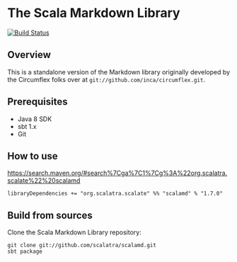# The Scala Markdown Library

[![Build Status](https://travis-ci.org/scalatra/scalamd.svg?branch=master)](https://travis-ci.org/scalatra/scalamd)

## Overview

This is a standalone version of the Markdown library originally developed by the Circumflex folks over at `git://github.com/inca/circumflex.git`.

## Prerequisites

* Java 8 SDK
* sbt 1.x
* Git

## How to use

https://search.maven.org/#search%7Cga%7C1%7Cg%3A%22org.scalatra.scalate%22%20scalamd

```
libraryDependencies += "org.scalatra.scalate" %% "scalamd" % "1.7.0"
```

## Build from sources

Clone the Scala Markdown Library repository:

```
git clone git://github.com/scalatra/scalamd.git
sbt package
```
